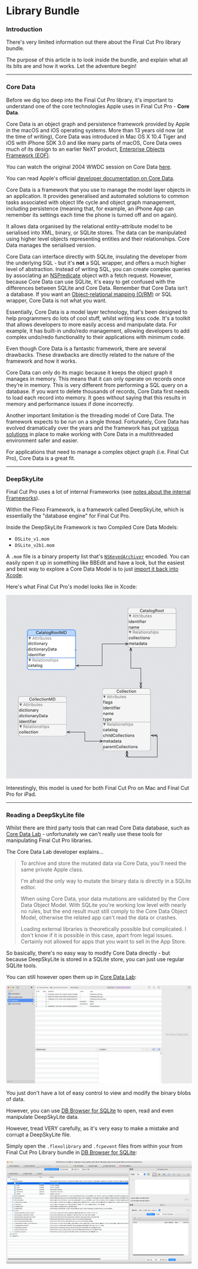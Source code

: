 # Library Bundle

### Introduction

There's very limited information out there about the Final Cut Pro library bundle.

The purpose of this article is to look inside the bundle, and explain what all its bits are and how it works. Let the adventure begin!

---

### Core Data

Before we dig too deep into the Final Cut Pro library, it's important to understand one of the core technologies Apple uses in Final Cut Pro - **Core Data**.

Core Data is an object graph and persistence framework provided by Apple in the macOS and iOS operating systems. More than 13 years old now (at the time of writing), Core Data was introduced in Mac OS X 10.4 Tiger and iOS with iPhone SDK 3.0 and like many parts of macOS, Core Data owes much of its design to an earlier NeXT product, [Enterprise Objects Framework (EOF)](https://en.wikipedia.org/wiki/Enterprise_Objects_Framework).

You can watch the original 2004 WWDC session on Core Data [here](https://www.youtube.com/watch?v=RsmBrENRvig).

You can read Apple's official [developer documentation on Core Data](https://developer.apple.com/documentation/coredata?language=objc).

Core Data is a framework that you use to manage the model layer objects in an application. It provides generalised and automated solutions to common tasks associated with object life cycle and object graph management, including persistence (meaning that, for example, an iPhone App can remember its settings each time the phone is turned off and on again).

It allows data organised by the relational entity–attribute model to be serialised into XML, binary, or SQLite stores. The data can be manipulated using higher level objects representing entities and their relationships. Core Data manages the serialised version.

Core Data can interface directly with SQLite, insulating the developer from the underlying SQL - but it's **not** a SQL wrapper, and offers a much higher level of abstraction. Instead of writing SQL, you can create complex queries by associating an [NSPredicate](https://developer.apple.com/documentation/foundation/nspredicate?language=objc) object with a fetch request. However, because Core Data can use SQLite, it's easy to get confused with the differences between SQLite and Core Data. Remember that Core Data isn’t a database. If you want an [Object-relational mapping (O/RM)](https://en.wikipedia.org/wiki/Object-relational_mapping) or SQL wrapper, Core Data is not what you want.

Essentially, Core Data is a model layer technology, that's been designed to help programmers do lots of cool stuff, whilst writing less code. It's a toolkit that allows developers to more easily access and manipulate data. For example, it has built-in undo/redo management, allowing developers to add complex undo/redo functionality to their applications with minimum code.

Even though Core Data is a fantastic framework, there are several drawbacks. These drawbacks are directly related to the nature of the framework and how it works.

Core Data can only do its magic because it keeps the object graph it manages in memory. This means that it can only operate on records once they’re in memory. This is very different from performing a SQL query on a database. If you want to delete thousands of records, Core Data first needs to load each record into memory. It goes without saying that this results in memory and performance issues if done incorrectly.

Another important limitation is the threading model of Core Data. The framework expects to be run on a single thread. Fortunately, Core Data has evolved dramatically over the years and the framework has put [various solutions](https://cocoacasts.com/core-data-and-concurrency) in place to make working with Core Data in a multithreaded environment safer and easier.

For applications that need to manage a complex object graph (i.e. Final Cut Pro), Core Data is a great fit.

---

### DeepSkyLite

Final Cut Pro uses a lot of internal Frameworks (see [notes about the internal Frameworks](/developers/applicationbundle/)).

Within the Flexo Framework, is a framework called DeepSkyLite, which is essentially the "database engine" for Final Cut Pro.

Inside the DeepSkyLite Framework is two Compiled Core Data Models:

- `DSLite_v1.mom`
- `DSLite_v2b1.mom`

A `.mom` file is a binary property list that's [`NSKeyedArchiver`](https://developer.apple.com/documentation/foundation/nskeyedarchiver?language=objc) encoded. You can easily open it up in something like BBEdit and have a look, but the easiest and best way to explore a Core Data Model is to just [import it back into Xcode](https://stackoverflow.com/a/24162480).

Here's what Final Cut Pro's model looks like in Xcode:

![Patent Screenshot](/static/model.png)

Interestingly, this model is used for both Final Cut Pro on Mac and Final Cut Pro for iPad.

---

### Reading a DeepSkyLite file

Whilst there are third party tools that can read Core Data database, such as [Core Data Lab](https://betamagic.nl/products/coredatalab.html) - unfortunately we can't really use these tools for manipulating Final Cut Pro libraries.

The Core Data Lab developer explains...

> To archive and store the mutated data via Core Data, you'll need the same private Apple class.
>
> I'm afraid the only way to mutate the binary data is directly in a SQLite editor.
>
> When using Core Data, your data mutations are validated by the Core Data Object Model. With SQLite you're working low level with nearly no rules, but the end result must still comply to the  Core Data Object Model, otherwise the related app can't read the data or crashes.
>
> Loading external libraries is theoretically possible but complicated. I don't know if it is possible in this case, apart from legal issues. Certainly not allowed for apps that you want to sell in the App Store.

So basically, there's no easy way to modify Core Data directly - but because DeepSkyLite is stored in a SQLite store, you can just use regular SQLite tools.

You can still however open them up in [Core Data Lab](https://betamagic.nl/products/coredatalab.html):

![](/static/core-data-lab.png)

You just don't have a lot of easy control to view and modify the binary blobs of data.

However, you can use [DB Browser for SQLite](https://sqlitebrowser.org) to open, read and even manipulate DeepSkyLite data.

However, tread VERY carefully, as it's very easy to make a mistake and corrupt a DeepSkyLite file.

Simply open the `.flexolibrary` and `.fcpevent` files from within your from Final Cut Pro Library bundle in [DB Browser for SQLite](https://sqlitebrowser.org):

![](/static/db-browser-for-sqlite.png)